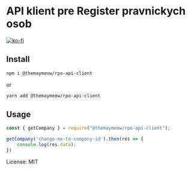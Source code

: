 # API klient pre Register pravnickych osob

[![ko-fi](https://ko-fi.com/img/githubbutton_sm.svg)](https://ko-fi.com/D1D5DMOTA)


## Install

```bash
npm i @themaymeow/rpo-api-client
```

or

```bash
yarn add @themaymeow/rpo-api-client
```

## Usage

```javascript
const { getCompany } = require("@themaymeow/rpo-api-client");

getCompany('change-me-to-company-id').then(res => {
    console.log(res.data);
})
```

License: MIT
